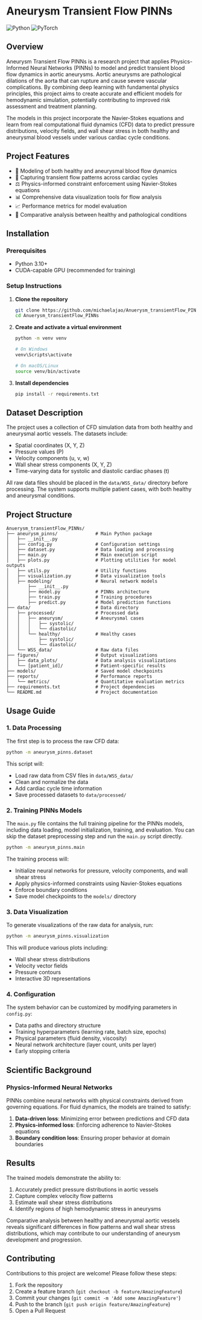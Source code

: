 # Aneurysm Transient Flow PINNs

<!-- ![GitHub](https://img.shields.io/github/license/michaelajao/Anuerysm_transientFlow_PINNs) -->
![Python](https://img.shields.io/badge/python-3.10%2B-blue)
![PyTorch](https://img.shields.io/badge/PyTorch-2.1%2B-orange)

## Overview

Aneurysm Transient Flow PINNs is a research project that applies Physics-Informed Neural Networks (PINNs) to model and predict transient blood flow dynamics in aortic aneurysms. Aortic aneurysms are pathological dilations of the aorta that can rupture and cause severe vascular complications. By combining deep learning with fundamental physics principles, this project aims to create accurate and efficient models for hemodynamic simulation, potentially contributing to improved risk assessment and treatment planning.

The models in this project incorporate the Navier-Stokes equations and learn from real computational fluid dynamics (CFD) data to predict pressure distributions, velocity fields, and wall shear stress in both healthy and aneurysmal blood vessels under various cardiac cycle conditions.

## Project Features

- 🧠 Modeling of both healthy and aneurysmal blood flow dynamics
- 🔄 Capturing transient flow patterns across cardiac cycles
- ⚖️ Physics-informed constraint enforcement using Navier-Stokes equations
- 📊 Comprehensive data visualization tools for flow analysis
- 📈 Performance metrics for model evaluation
- 🧪 Comparative analysis between healthy and pathological conditions

## Installation

### Prerequisites

- Python 3.10+
- CUDA-capable GPU (recommended for training)

### Setup Instructions

1. **Clone the repository**

   ```bash
   git clone https://github.com/michaelajao/Anuerysm_transientFlow_PINNs.git
   cd Anuerysm_transientFlow_PINNs
   ```

2. **Create and activate a virtual environment**

   ```bash
   python -m venv venv
   
   # On Windows
   venv\Scripts\activate
   
   # On macOS/Linux
   source venv/bin/activate
   ```

3. **Install dependencies**

   ```bash
   pip install -r requirements.txt
   ```

## Dataset Description

The project uses a collection of CFD simulation data from both healthy and aneurysmal aortic vessels. The datasets include:

- Spatial coordinates (X, Y, Z)
- Pressure values (P)
- Velocity components (u, v, w)
- Wall shear stress components (X, Y, Z)
- Time-varying data for systolic and diastolic cardiac phases (t)

All raw data files should be placed in the `data/WSS_data/` directory before processing. The system supports multiple patient cases, with both healthy and aneurysmal conditions.

## Project Structure

```
Anuerysm_transientFlow_PINNs/
├── aneurysm_pinns/              # Main Python package
│   ├── __init__.py
│   ├── config.py                # Configuration settings
│   ├── dataset.py               # Data loading and processing
│   ├── main.py                  # Main execution script
│   ├── plots.py                 # Plotting utilities for model outputs
│   ├── utils.py                 # Utility functions
│   ├── visualization.py         # Data visualization tools
│   ├── modeling/                # Neural network models
│       ├── __init__.py
│       ├── model.py             # PINNs architecture 
│       ├── train.py             # Training procedures
│       ├── predict.py           # Model prediction functions
├── data/                        # Data directory
│   ├── processed/               # Processed data
│   │   ├── aneurysm/            # Aneurysmal cases
│   │   │   ├── systolic/
│   │   │   └── diastolic/ 
│   │   └── healthy/             # Healthy cases
│   │       ├── systolic/
│   │       └── diastolic/
│   └── WSS_data/                # Raw data files
├── figures/                     # Output visualizations
│   ├── data_plots/              # Data analysis visualizations
│   └── [patient_id]/            # Patient-specific results
├── models/                      # Saved model checkpoints
├── reports/                     # Performance reports
│   └── metrics/                 # Quantitative evaluation metrics
├── requirements.txt             # Project dependencies
└── README.md                    # Project documentation
```

## Usage Guide

### 1. Data Processing

The first step is to process the raw CFD data:

```bash
python -m aneurysm_pinns.dataset
```

This script will:
- Load raw data from CSV files in `data/WSS_data/`
- Clean and normalize the data
- Add cardiac cycle time information
- Save processed datasets to `data/processed/`

### 2. Training PINNs Models
The `main.py` file contains the full training pipeline for the PINNs models, including data loading, model initialization, training, and evaluation. You can skip the dataset preprocessing step and run the `main.py` script directly.


```bash
python -m aneurysm_pinns.main
```

The training process will:

- Initialize neural networks for pressure, velocity components, and wall shear stress
- Apply physics-informed constraints using Navier-Stokes equations
- Enforce boundary conditions
- Save model checkpoints to the `models/` directory

### 3. Data Visualization

To generate visualizations of the raw data for analysis, run:

```bash
python -m aneurysm_pinns.visualization
```

This will produce various plots including:
- Wall shear stress distributions
- Velocity vector fields
- Pressure contours
- Interactive 3D representations

### 4. Configuration

The system behavior can be customized by modifying parameters in `config.py`:

- Data paths and directory structure
- Training hyperparameters (learning rate, batch size, epochs)
- Physical parameters (fluid density, viscosity)
- Neural network architecture (layer count, units per layer)
- Early stopping criteria

## Scientific Background

### Physics-Informed Neural Networks

PINNs combine neural networks with physical constraints derived from governing equations. For fluid dynamics, the models are trained to satisfy:

1. **Data-driven loss**: Minimizing error between predictions and CFD data
2. **Physics-informed loss**: Enforcing adherence to Navier-Stokes equations
3. **Boundary condition loss**: Ensuring proper behavior at domain boundaries
<!-- 
### Navier-Stokes Equations

The incompressible Navier-Stokes equations governing blood flow are:

- **Continuity**: ∇·u = 0
- **Momentum**: ρ(∂u/∂t + u·∇u) = -∇p + μ∇²u

Where:
- u is the velocity vector field
- p is pressure
- ρ is fluid density (1060 kg/m³ for blood)
- μ is dynamic viscosity (0.0035 Pa·s for blood) -->

## Results

The trained models demonstrate the ability to:

1. Accurately predict pressure distributions in aortic vessels
2. Capture complex velocity flow patterns
3. Estimate wall shear stress distributions
4. Identify regions of high hemodynamic stress in aneurysms

Comparative analysis between healthy and aneurysmal aortic vessels reveals significant differences in flow patterns and wall shear stress distributions, which may contribute to our understanding of aneurysm development and progression.

## Contributing

Contributions to this project are welcome! Please follow these steps:

1. Fork the repository
2. Create a feature branch (`git checkout -b feature/AmazingFeature`)
3. Commit your changes (`git commit -m 'Add some AmazingFeature'`)
4. Push to the branch (`git push origin feature/AmazingFeature`)
5. Open a Pull Request


<!-- ## Citation

If you use this project in your research, please cite it as:

```
@software{aneurysm_transient_pinns,
  author = {Ajao, Michael},
  title = {Aneurysm Transient Flow PINNs},
  year = {2023},
  url = {https://github.com/michaelajao/Anuerysm_transientFlow_PINNs}
}
```

## License

This project is licensed under the MIT License - see the LICENSE file for details.

## Acknowledgments

- Special thanks to the collaborators who provided CFD datasets
- [PyTorch](https://pytorch.org/) for the deep learning framework
- [SciPy](https://scipy.org/) for scientific computing tools -->